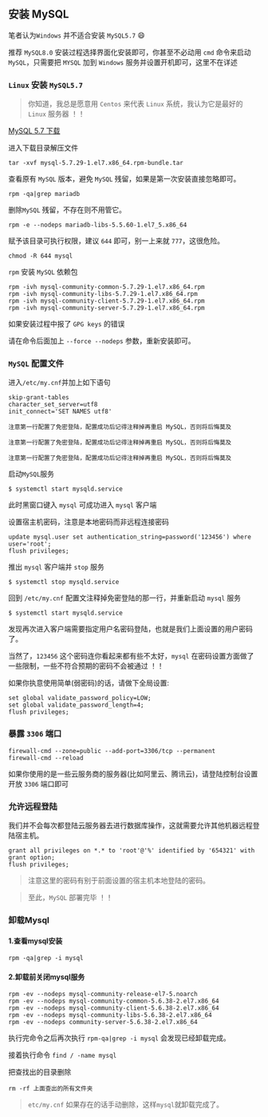 ## 安装 MySQL

笔者认为`Windows` 并不适合安装 `MySQL5.7`  :smile: 

推荐 `MySQL8.0`
安装过程选择界面化安装即可，你甚至不必动用 `cmd` 命令来启动 `MySQL`，只需要把 `MYSQL` 加到 `Windows` 服务并设置开机即可，这里不在详述


### `Linux` 安装 `MySQL5.7` 
> 你知道，我总是愿意用 `Centos` 来代表 `Linux` 系统，我认为它是最好的 `Linux` 服务器 ！！



[MySQL 5.7 下载](https://cdn.mysql.com/Downloads/MySQL-5.7/mysql-5.7.29-1.el7.x86_64.rpm-bundle.tar)


进入下载目录解压文件
```shell
tar -xvf mysql-5.7.29-1.el7.x86_64.rpm-bundle.tar
```

查看原有 `MySQL` 版本，避免 `MySQL` 残留，如果是第一次安装直接忽略即可。
```shell
rpm -qa|grep mariadb
```
删除`MySQL` 残留，不存在则不用管它。
```shell
rpm -e --nodeps mariadb-libs-5.5.60-1.el7_5.x86_64
```

赋予该目录可执行权限，建议 `644` 即可，别一上来就 `777`，这很危险。
```shell
chmod -R 644 mysql
```



`rpm` 安装 `MySQL` 依赖包

```shell
rpm -ivh mysql-community-common-5.7.29-1.el7.x86_64.rpm 
rpm -ivh mysql-community-libs-5.7.29-1.el7.x86_64.rpm 
rpm -ivh mysql-community-client-5.7.29-1.el7.x86_64.rpm 
rpm -ivh mysql-community-server-5.7.29-1.el7.x86_64.rpm 
```

如果安装过程中报了 `GPG keys` 的错误

请在命令后面加上 `--force --nodeps` 参数，重新安装即可。


### `MySQL` 配置文件
 
进入`/etc/my.cnf`并加上如下语句

```shell
skip-grant-tables
character_set_server=utf8
init_connect='SET NAMES utf8'
```

`注意第一行配置了免密登陆，配置成功后记得注释掉再重启 MySQL，否则将后悔莫及`

`注意第一行配置了免密登陆，配置成功后记得注释掉再重启 MySQL，否则将后悔莫及`

`注意第一行配置了免密登陆，配置成功后记得注释掉再重启 MySQL，否则将后悔莫及`



启动`MySQL`服务

```shell
$ systemctl start mysqld.service
```

此时黑窗口键入 `mysql` 可成功进入 `mysql` 客户端

设置宿主机密码，注意是本地密码而非远程连接密码
```shell
update mysql.user set authentication_string=password('123456') where user='root';
flush privileges;
```

推出 `mysql` 客户端并 `stop` 服务

```shell
$ systemctl stop mysqld.service
```

回到 `/etc/my.cnf` 配置文注释掉免密登陆的那一行，并重新启动 `mysql` 服务

```shell
$ systemctl start mysqld.service
```

发现再次进入客户端需要指定用户名密码登陆，也就是我们上面设置的用户密码了。

当然了，`123456` 这个密码连你看起来都有些不太好，`mysql` 在密码设置方面做了一些限制，一些不符合预期的密码不会被通过 ！！

如果你执意使用简单(弱密码)的话，请做下全局设置:

```shell
set global validate_password_policy=LOW;
set global validate_password_length=4;
flush privileges;
```

### 暴露 `3306` 端口

```shell
firewall-cmd --zone=public --add-port=3306/tcp --permanent
firewall-cmd --reload
```

如果你使用的是一些云服务商的服务器(比如阿里云、腾讯云)，请登陆控制台设置开放 `3306` 端口即可

### 允许远程登陆
我们并不会每次都登陆云服务器去进行数据库操作，这就需要允许其他机器远程登陆宿主机。

```shell
grant all privileges on *.* to 'root'@'%' identified by '654321' with grant option;
flush privileges;
```

> 注意这里的密码有别于前面设置的宿主机本地登陆的密码。

> 至此，`MySQL` 部署完毕 ！！


### 卸载Mysql



#### 1.查看mysql安装

```shell
rpm -qa|grep -i mysql
```

#### 2.卸载前关闭mysql服务

```shell
rpm -ev --nodeps mysql-community-release-el7-5.noarch
rpm -ev --nodeps mysql-community-common-5.6.38-2.el7.x86_64
rpm -ev --nodeps mysql-community-client-5.6.38-2.el7.x86_64
rpm -ev --nodeps mysql-community-libs-5.6.38-2.el7.x86_64
rpm -ev --nodeps community-server-5.6.38-2.el7.x86_64
```

执行完命令之后再次执行 `rpm-qa|grep -i mysql` 会发现已经卸载完成。


接着执行命令 `find / -name mysql`

把查找出的目录删除
```shell
rm -rf 上面查出的所有文件夹
```


> `etc/my.cnf` 如果存在的话手动删除，这样`mysql`就卸载完成了。